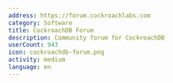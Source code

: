 ```yaml
---
address: https://forum.cockroachlabs.com
category: Software
title: CockroachDB Forum
description: Community forum for CockroachDB
userCount: 943
icon: cockroachdb-forum.png
activity: medium
language: en
---
```

